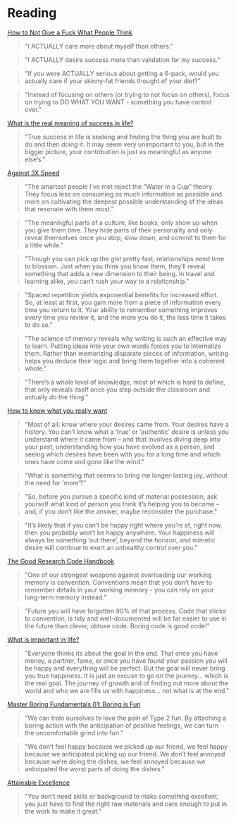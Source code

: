 # Reading

[How to Not Give a Fuck What People Think](https://www.goodlookingloser.com/laid/fundamentals/confidence/how-to-not-give-a-fuck-what-people-think-a-different-perspective-to-not-caring-anymore)

> "I ACTUALLY care more about myself than others."

> "I ACTUALLY desire success more than validation for my success."

> "If you were ACTUALLY serious about getting a 6-pack, would you actually care if your skinny-fat friends thought of your diet?"

> "Instead of focusing on others (or trying to not focus on others), focus on trying to DO WHAT YOU WANT - something you have control over."

[What is the real meaning of success in life?](https://qr.ae/pGzokC)

> "True success in life is seeking and finding the thing you are built to do and then doing it. It may seem very unimportant to you, but in the bigger picture, your contribution is just as meaningful as anyone else’s."

[Against 3X Speed](https://perell.com/essay/against-3x-speed/)

> "The smartest people I’ve met reject the “Water in a Cup” theory. They focus less on consuming as much information as possible and more on cultivating the deepest possible understanding of the ideas that resonate with them most."

> "The meaningful parts of a culture, like books, only show up when you give them time. They hide parts of their personality and only reveal themselves once you stop, slow down, and commit to them for a little while."

> "Though you can pick up the gist pretty fast, relationships need time to blossom. Just when you think you know them, they’ll reveal something that adds a new dimension to their being. In travel and learning alike, you can’t rush your way to a relationship."

> "Spaced repetition yields exponential benefits for increased effort. So, at least at first, you gain more from a piece of information every time you return to it. Your ability to remember something improves every time you review it, and the more you do it, the less time it takes to do so."

> "The science of memory reveals why writing is such an effective way to learn. Putting ideas into your own words forces you to internalize them. Rather than memorizing disparate pieces of information, writing helps you deduce their logic and bring them together into a coherent whole."

> "There’s a whole level of knowledge, most of which is hard to define, that only reveals itself once you step outside the classroom and actually do the thing."

[How to know what you really want](https://psyche.co/guides/how-to-know-what-you-really-want-and-be-free-from-mimetic-desire)

> "Most of all: know where your desires came from. Your desires have a history. You can’t know what a ‘true’ or ‘authentic’ desire is unless you understand where it came from – and that involves diving deep into your past, understanding how you have evolved as a person, and seeing which desires have been with you for a long time and which ones have come and gone like the wind."

> "What is something that seems to bring me longer-lasting joy, without the need for ‘more’?"

> "So, before you pursue a specific kind of material possession, ask yourself what kind of person you think it’s helping you to become – and, if you don’t like the answer, maybe reconsider the purchase."

> "It’s likely that if you can’t be happy right where you’re at, right now, then you probably won’t be happy anywhere. Your happiness will always be something ‘out there’, beyond the horizon, and mimetic desire will continue to exert an unhealthy control over you."

[The Good Research Code Handbook](https://goodresearch.dev/)

> "One of our strongest weapons against overloading our working memory is convention. Conventions mean that you don’t have to remember details in your working memory - you can rely on your long-term memory instead."

> "Future you will have forgotten 90% of that process. Code that sticks to convention, is tidy and well-documented will be far easier to use in the future than clever, obtuse code. Boring code is good code!"

[What is important in life?](https://qr.ae/pGzWp9)

> "Everyone thinks its about the goal in the end. That once you have money, a partner, fame, or once you have found your passion you will be happy and everything will be perfect. But the goal will never bring you true happiness. It is just an excuse to go on the journey… which is the real goal. The journey of growth and of finding out more about the world and who we are fills us with happiness… not what is at the end."

[Master Boring Fundamentals 01: Boring is Fun](https://jamesstuber.com/boring-is-fun/)

> "We can train ourselves to love the pain of Type 2 fun. By attaching a boring action with the anticipation of positive feelings, we can turn the uncomfortable grind into fun."

> "We don’t feel happy because we picked up our friend, we feel happy because we anticipated picking up our friend. We don’t feel annoyed because we’re doing the dishes, we feel annoyed because we anticipated the worst parts of doing the dishes."

[Attainable Excellence](https://tynan.com/excellence/)

> "You don’t need skills or background to make something excellent, you just have to find the right raw materials and care enough to put in the work to make it great."
